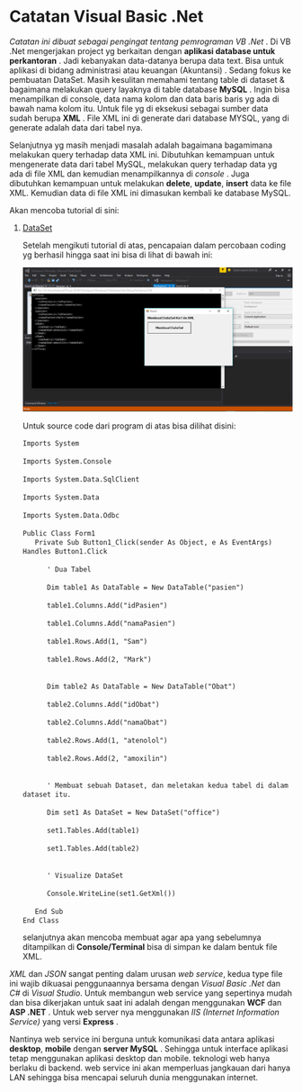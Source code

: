 # Catatan Visual Basic .Net

_Catatan ini dibuat sebagai pengingat tentang pemrograman VB .Net_ . Di VB .Net mengerjakan project yg berkaitan dengan **aplikasi database untuk perkantoran** . Jadi kebanyakan data-datanya  berupa data text. Bisa untuk aplikasi di bidang administrasi atau keuangan (Akuntansi) . Sedang fokus ke pembuatan DataSet. Masih kesulitan memahami tentang table di dataset & bagaimana  melakukan query layaknya di table database **MySQL** . Ingin bisa menampilkan di console, data nama kolom dan data baris baris yg ada di bawah nama kolom itu. Untuk file yg di eksekusi sebagai sumber data sudah berupa **XML** . File XML ini di generate dari database MYSQL, yang di generate adalah data dari tabel nya.

Selanjutnya yg masih menjadi masalah adalah bagaimana bagamimana melakukan query terhadap data XML ini. Dibutuhkan kemampuan untuk mengenerate data dari tabel MySQL, melakukan query terhadap data yg ada di file XML dan kemudian menampilkannya di _console_ . Juga dibutuhkan kemampuan untuk melakukan **delete**, **update**, **insert** data ke file XML. Kemudian data di file XML ini dimasukan kembali ke database MySQL.


Akan mencoba tutorial di sini:

1. [DataSet](https://www.dotnetperls.com/dataset-vbnet)

   Setelah mengikuti tutorial di atas, pencapaian dalam percobaan coding yg berhasil hingga saat ini bisa di lihat di bawah ini:
   
   ![Tampilan Program Ketika Dijalankan](screenShootMembuatDatasetVB.png)


   Untuk source code dari program di atas bisa dilihat disini:
   
   ```vb.net
   Imports System

   Imports System.Console

   Imports System.Data.SqlClient

   Imports System.Data

   Imports System.Data.Odbc

   Public Class Form1
      Private Sub Button1_Click(sender As Object, e As EventArgs) Handles Button1.Click

         ' Dua Tabel

         Dim table1 As DataTable = New DataTable("pasien")

         table1.Columns.Add("idPasien")

         table1.Columns.Add("namaPasien")

         table1.Rows.Add(1, "Sam")

         table1.Rows.Add(2, "Mark")


         Dim table2 As DataTable = New DataTable("Obat")

         table2.Columns.Add("idObat")

         table2.Columns.Add("namaObat")

         table2.Rows.Add(1, "atenolol")

         table2.Rows.Add(2, "amoxilin")


         ' Membuat sebuah Dataset, dan meletakan kedua tabel di dalam dataset itu.

         Dim set1 As DataSet = New DataSet("office")

         set1.Tables.Add(table1)

         set1.Tables.Add(table2)


         ' Visualize DataSet

         Console.WriteLine(set1.GetXml())

      End Sub
   End Class
   
   ```
   
   selanjutnya akan mencoba membuat agar apa yang sebelumnya ditampilkan di **Console/Terminal** bisa di simpan ke dalam bentuk file XML. 

_XML_ dan _JSON_ sangat penting dalam urusan _web service_, kedua type file ini wajib dikuasai penggunaannya bersama dengan _Visual Basic .Net_ dan _C#_ di _Visual Studio_. Untuk membangun web service yang sepertinya mudah dan bisa dikerjakan untuk saat ini adalah dengan menggunakan **WCF** dan **ASP .NET** . Untuk web server nya menggunakan _IIS (Internet Information Service)_ yang versi **Express** .


Nantinya web service ini berguna untuk komunikasi data antara aplikasi **desktop**, **mobile** dengan **server MySQL** . Sehingga untuk interface aplikasi tetap menggunakan aplikasi desktop dan mobile. teknologi web hanya berlaku di backend. web service ini akan memperluas jangkauan dari hanya LAN sehingga bisa mencapai seluruh dunia menggunakan internet.



